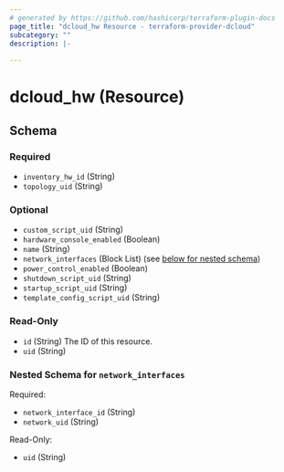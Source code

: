 ```yaml
---
# generated by https://github.com/hashicorp/terraform-plugin-docs
page_title: "dcloud_hw Resource - terraform-provider-dcloud"
subcategory: ""
description: |-
  
---
```


# dcloud_hw (Resource)





<!-- schema generated by tfplugindocs -->
## Schema

### Required

- `inventory_hw_id` (String)
- `topology_uid` (String)

### Optional

- `custom_script_uid` (String)
- `hardware_console_enabled` (Boolean)
- `name` (String)
- `network_interfaces` (Block List) (see [below for nested schema](#nestedblock--network_interfaces))
- `power_control_enabled` (Boolean)
- `shutdown_script_uid` (String)
- `startup_script_uid` (String)
- `template_config_script_uid` (String)

### Read-Only

- `id` (String) The ID of this resource.
- `uid` (String)

<a id="nestedblock--network_interfaces"></a>
### Nested Schema for `network_interfaces`

Required:

- `network_interface_id` (String)
- `network_uid` (String)

Read-Only:

- `uid` (String)


